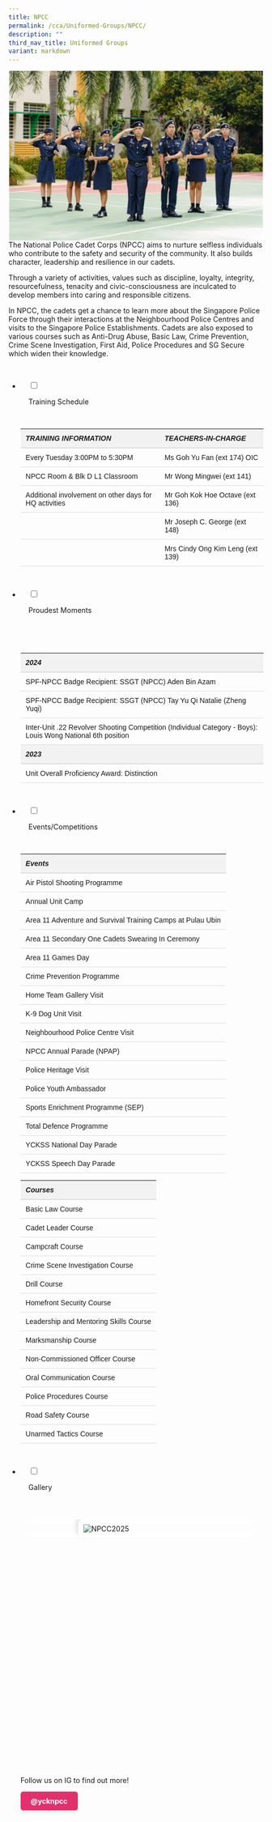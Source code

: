 ```yaml
---
title: NPCC
permalink: /cca/Uniformed-Groups/NPCC/
description: ""
third_nav_title: Uniformed Groups
variant: markdown
---
```

![](/images/Our%20Curriculum/Non%20Academic%20Programmes/CoCurricular%20Activities/Uniformed%20Groups/NPCC/N1.jpg)
The National Police Cadet Corps (NPCC) aims to nurture selfless individuals who contribute to the safety and security of the community. It also builds character, leadership and resilience in our cadets.

Through a variety of activities, values such as discipline, loyalty, integrity, resourcefulness, tenacity and civic-consciousness are inculcated to develop members into caring and responsible citizens.

In NPCC, the cadets get a chance to learn more about the Singapore Police Force through their interactions at the Neighbourhood Police Centres and visits to the Singapore Police Establishments. Cadets are also exposed to various courses such as Anti-Drug Abuse, Basic Law, Crime Prevention, Crime Scene Investigation, First Aid, Police Procedures and SG Secure which widen their knowledge.


<ul class="jekyllcodex_accordion">

&nbsp;&nbsp;<li>

&nbsp;&nbsp;&nbsp;&nbsp;<input type="checkbox" id="accordion1">

&nbsp;&nbsp;&nbsp;&nbsp;<label for="accordion1">Training&nbsp;Schedule</label>

&nbsp;&nbsp;&nbsp;&nbsp;<div>

<table style="width: 100%; border-collapse: collapse; font-family: Arial, sans-serif;"> <thead> <tr> <th style="background-color: #f2f2f2; padding: 10px; text-align: left; border-bottom: 2px solid #ddd;"> <h5 style="margin: 0;">TRAINING INFORMATION</h5> </th> <th style="background-color: #f2f2f2; padding: 10px; text-align: left; border-bottom: 2px solid #ddd;"> <h5 style="margin: 0;">TEACHERS-IN-CHARGE</h5> </th> </tr> </thead> <tbody> <tr> <td style="padding: 10px; border-bottom: 1px solid #ddd; max-width: 300px; word-wrap: break-word;">Every Tuesday 3:00PM to 5:30PM</td> <td style="padding: 10px; border-bottom: 1px solid #ddd; max-width: 300px; word-wrap: break-word;">Ms Goh Yu Fan (ext 174) OIC</td> </tr> <tr> <td style="padding: 10px; border-bottom: 1px solid #ddd; max-width: 300px; word-wrap: break-word;">NPCC Room &amp; Blk D L1 Classroom</td> <td style="padding: 10px; border-bottom: 1px solid #ddd; max-width: 300px; word-wrap: break-word;">Mr Wong Mingwei (ext 141)</td> </tr> <tr> <td style="padding: 10px; border-bottom: 1px solid #ddd; max-width: 300px; word-wrap: break-word;">Additional involvement on other days for HQ activities</td> <td style="padding: 10px; border-bottom: 1px solid #ddd; max-width: 300px; word-wrap: break-word;">Mr Goh Kok Hoe Octave (ext 136)</td> </tr> <tr> <td style="padding: 10px; border-bottom: 1px solid #ddd; max-width: 300px; word-wrap: break-word;"></td> <td style="padding: 10px; border-bottom: 1px solid #ddd; max-width: 300px; word-wrap: break-word;">Mr Joseph C. George (ext 148)</td> </tr> <tr> <td style="padding: 10px; border-bottom: 1px solid #ddd; max-width: 300px; word-wrap: break-word;"></td> <td style="padding: 10px; border-bottom: 1px solid #ddd; max-width: 300px; word-wrap: break-word;">Mrs Cindy Ong Kim Leng (ext 139)</td> </tr> </tbody> </table>
&nbsp;&nbsp;&nbsp;&nbsp;</div>

</li>
	<li>

&nbsp;&nbsp;&nbsp;&nbsp;<input type="checkbox" id="accordion2">

&nbsp;&nbsp;&nbsp;&nbsp;<label for="accordion2">Proudest&nbsp;Moments</label>

&nbsp;&nbsp;&nbsp;&nbsp;<div>

&nbsp;&nbsp;&nbsp;&nbsp;&nbsp;&nbsp;    
<table style="width: 100%; border-collapse: collapse; font-family: Arial, sans-serif;"> <thead> <tr> <th style="background-color: #f2f2f2; padding: 10px; text-align: left; border-bottom: 2px solid #ddd;"> <h5 style="margin: 0;">2024</h5> </th> </tr> </thead> <tbody> <tr> <td style="padding: 10px; border-bottom: 1px solid #ddd; max-width: 600px; word-wrap: break-word;">SPF-NPCC Badge Recipient: SSGT (NPCC) Aden Bin Azam</td> </tr> <tr> <td style="padding: 10px; border-bottom: 1px solid #ddd; max-width: 600px; word-wrap: break-word;">SPF-NPCC Badge Recipient: SSGT (NPCC) Tay Yu Qi Natalie (Zheng Yuqi)</td> </tr> <tr> <td style="padding: 10px; border-bottom: 1px solid #ddd; max-width: 600px; word-wrap: break-word;">Inter-Unit .22 Revolver Shooting Competition (Individual Category - Boys): Louis Wong National 6th position</td> </tr> <tr> <th style="background-color: #f2f2f2; padding: 10px; text-align: left; border-bottom: 2px solid #ddd;"> <h5 style="margin: 0;">2023</h5> </th> </tr> <tr> <td style="padding: 10px; border-bottom: 1px solid #ddd; max-width: 600px; word-wrap: break-word;">Unit Overall Proficiency Award: Distinction</td> </tr> </tbody> </table>
		

&nbsp;&nbsp;&nbsp;&nbsp;</div>

</li>
	
<li>

&nbsp;&nbsp;&nbsp;&nbsp;<input type="checkbox" id="accordion3">

&nbsp;&nbsp;&nbsp;&nbsp;<label for="accordion3">Events/Competitions</label>

&nbsp;&nbsp;&nbsp;&nbsp;<div>

<table style="width: 100%; border-collapse: collapse; font-family: Arial, sans-serif;"> <thead> <tr> <th style="background-color: #f2f2f2; padding: 10px; text-align: left; border-bottom: 2px solid #ddd;"> <h5 style="margin: 0;">Events</h5> </th> </tr> </thead> <tbody> <tr><td style="padding: 10px; border-bottom: 1px solid #ddd; max-width: 600px; word-wrap: break-word;">Air Pistol Shooting Programme</td></tr> <tr><td style="padding: 10px; border-bottom: 1px solid #ddd; max-width: 600px; word-wrap: break-word;">Annual Unit Camp</td></tr> <tr><td style="padding: 10px; border-bottom: 1px solid #ddd; max-width: 600px; word-wrap: break-word;">Area 11 Adventure and Survival Training Camps at Pulau Ubin</td></tr> <tr><td style="padding: 10px; border-bottom: 1px solid #ddd; max-width: 600px; word-wrap: break-word;">Area 11 Secondary One Cadets Swearing In Ceremony</td></tr> <tr><td style="padding: 10px; border-bottom: 1px solid #ddd; max-width: 600px; word-wrap: break-word;">Area 11 Games Day</td></tr> <tr><td style="padding: 10px; border-bottom: 1px solid #ddd; max-width: 600px; word-wrap: break-word;">Crime Prevention Programme</td></tr> <tr><td style="padding: 10px; border-bottom: 1px solid #ddd; max-width: 600px; word-wrap: break-word;">Home Team Gallery Visit</td></tr> <tr><td style="padding: 10px; border-bottom: 1px solid #ddd; max-width: 600px; word-wrap: break-word;">K-9 Dog Unit Visit</td></tr> <tr><td style="padding: 10px; border-bottom: 1px solid #ddd; max-width: 600px; word-wrap: break-word;">Neighbourhood Police Centre Visit</td></tr> <tr><td style="padding: 10px; border-bottom: 1px solid #ddd; max-width: 600px; word-wrap: break-word;">NPCC Annual Parade (NPAP)</td></tr> <tr><td style="padding: 10px; border-bottom: 1px solid #ddd; max-width: 600px; word-wrap: break-word;">Police Heritage Visit</td></tr> <tr><td style="padding: 10px; border-bottom: 1px solid #ddd; max-width: 600px; word-wrap: break-word;">Police Youth Ambassador</td></tr> <tr><td style="padding: 10px; border-bottom: 1px solid #ddd; max-width: 600px; word-wrap: break-word;">Sports Enrichment Programme (SEP)</td></tr> <tr><td style="padding: 10px; border-bottom: 1px solid #ddd; max-width: 600px; word-wrap: break-word;">Total Defence Programme</td></tr> <tr><td style="padding: 10px; border-bottom: 1px solid #ddd; max-width: 600px; word-wrap: break-word;">YCKSS National Day Parade</td></tr> <tr><td style="padding: 10px; border-bottom: 1px solid #ddd; max-width: 600px; word-wrap: break-word;">YCKSS Speech Day Parade</td></tr> </tbody> </table>
	

<table style="width: 100%; border-collapse: collapse; font-family: Arial, sans-serif;"> <thead> <tr> <th style="background-color: #f2f2f2; padding: 10px; text-align: left; border-bottom: 2px solid #ddd;"> <h5 style="margin: 0;">Courses</h5> </th> </tr> </thead> <tbody> <tr><td style="padding: 10px; border-bottom: 1px solid #ddd; max-width: 600px; word-wrap: break-word;">Basic Law Course</td></tr> <tr><td style="padding: 10px; border-bottom: 1px solid #ddd; max-width: 600px; word-wrap: break-word;">Cadet Leader Course</td></tr> <tr><td style="padding: 10px; border-bottom: 1px solid #ddd; max-width: 600px; word-wrap: break-word;">Campcraft Course</td></tr> <tr><td style="padding: 10px; border-bottom: 1px solid #ddd; max-width: 600px; word-wrap: break-word;">Crime Scene Investigation Course</td></tr> <tr><td style="padding: 10px; border-bottom: 1px solid #ddd; max-width: 600px; word-wrap: break-word;">Drill Course</td></tr> <tr><td style="padding: 10px; border-bottom: 1px solid #ddd; max-width: 600px; word-wrap: break-word;">Homefront Security Course</td></tr> <tr><td style="padding: 10px; border-bottom: 1px solid #ddd; max-width: 600px; word-wrap: break-word;">Leadership and Mentoring Skills Course</td></tr> <tr><td style="padding: 10px; border-bottom: 1px solid #ddd; max-width: 600px; word-wrap: break-word;">Marksmanship Course</td></tr> <tr><td style="padding: 10px; border-bottom: 1px solid #ddd; max-width: 600px; word-wrap: break-word;">Non-Commissioned Officer Course</td></tr> <tr><td style="padding: 10px; border-bottom: 1px solid #ddd; max-width: 600px; word-wrap: break-word;">Oral Communication Course</td></tr> <tr><td style="padding: 10px; border-bottom: 1px solid #ddd; max-width: 600px; word-wrap: break-word;">Police Procedures Course</td></tr> <tr><td style="padding: 10px; border-bottom: 1px solid #ddd; max-width: 600px; word-wrap: break-word;">Road Safety Course</td></tr> <tr><td style="padding: 10px; border-bottom: 1px solid #ddd; max-width: 600px; word-wrap: break-word;">Unarmed Tactics Course</td></tr> </tbody> </table>
			<p></p>

&nbsp;&nbsp;&nbsp;&nbsp;</div>

</li>
	
<li>

&nbsp;&nbsp;&nbsp;&nbsp;<input type="checkbox" id="accordion4">

&nbsp;&nbsp;&nbsp;&nbsp;<label for="accordion4">Gallery</label>

&nbsp;&nbsp;&nbsp;&nbsp;<div>

<div class="wrapper">
<div class="item item1">
  <img style="border-radius: 10px; border: 10px solid white; box-shadow: -5px -5px 10px rgba(0,0,0,0.1);" alt="NPCC2025" src="https://staging-lite.d3o5f2eggdqz6.amplifyapp.com/images/Our%20Curriculum/Non%20Academic%20Programmes/CoCurricular%20Activities/Uniformed%20Groups/NPCC/NPCC2025Slide1.png">
</div>
<div class="item item2">
  <img style="border-radius: 10px; border: 10px solid white; box-shadow: -5px -5px 10px rgba(0,0,0,0.1);" alt="NPCC2025" src="https://staging-lite.d3o5f2eggdqz6.amplifyapp.com/images/Our%20Curriculum/Non%20Academic%20Programmes/CoCurricular%20Activities/Uniformed%20Groups/NPCC/NPCC2025Slide2.png">
</div>
<div class="item item3">
  <img style="border-radius: 10px; border: 10px solid white; box-shadow: -5px -5px 10px rgba(0,0,0,0.1);" alt="NPCC2025" src="https://staging-lite.d3o5f2eggdqz6.amplifyapp.com/images/Our%20Curriculum/Non%20Academic%20Programmes/CoCurricular%20Activities/Uniformed%20Groups/NPCC/NPCC2025Slide3.png">
</div>
<div class="item item4">
  <img style="border-radius: 10px; border: 10px solid white; box-shadow: -5px -5px 10px rgba(0,0,0,0.1);" alt="NPCC2025" src="https://staging-lite.d3o5f2eggdqz6.amplifyapp.com/images/Our%20Curriculum/Non%20Academic%20Programmes/CoCurricular%20Activities/Uniformed%20Groups/NPCC/NPCC2025Slide4.png">
</div>
<div class="item item5">
  <img style="border-radius: 10px; border: 10px solid white; box-shadow: -5px -5px 10px rgba(0,0,0,0.1);" alt="NPCC2025" src="https://staging-lite.d3o5f2eggdqz6.amplifyapp.com/images/Our%20Curriculum/Non%20Academic%20Programmes/CoCurricular%20Activities/Uniformed%20Groups/NPCC/NPCC2025Slide1.png">
</div>
<div class="item item6">
  <img style="border-radius: 10px; border: 10px solid white; box-shadow: -5px -5px 10px rgba(0,0,0,0.1);" alt="NPCC2025" src="https://staging-lite.d3o5f2eggdqz6.amplifyapp.com/images/Our%20Curriculum/Non%20Academic%20Programmes/CoCurricular%20Activities/Uniformed%20Groups/NPCC/NPCC2025Slide2.png">
</div>
<div class="item item7">
  <img style="border-radius: 10px; border: 10px solid white; box-shadow: -5px -5px 10px rgba(0,0,0,0.1);" alt="NPCC2025" src="https://staging-lite.d3o5f2eggdqz6.amplifyapp.com/images/Our%20Curriculum/Non%20Academic%20Programmes/CoCurricular%20Activities/Uniformed%20Groups/NPCC/NPCC2025Slide3.png">
</div>
<div class="item item8">
  <img style="border-radius: 10px; border: 10px solid white; box-shadow: -5px -5px 10px rgba(0,0,0,0.1);" alt="NPCC2025" src="https://staging-lite.d3o5f2eggdqz6.amplifyapp.com/images/Our%20Curriculum/Non%20Academic%20Programmes/CoCurricular%20Activities/Uniformed%20Groups/NPCC/NPCC2025Slide4.png">
</div>
</div>
	
<span>Follow us on IG to find out more!</span>
<div class="instagram_button">
<a style="display: inline-block; padding: 10px 20px; background-color: #E1306C; color: white; text-decoration: none; font-weight: bold; border-radius: 5px; box-shadow: 0 4px 6px rgba(0, 0, 0, 0.1); transition: all 0.3s ease;" rel="noopener noreferrer" target="\_blank" href="https://www.instagram.com/ycknpcc"> @ycknpcc </a>
</div>

<div class="slideshow">

<div style="background-image: url('https://staging-lite.d3o5f2eggdqz6.amplifyapp.com/images/Our%20Curriculum/Non%20Academic%20Programmes/CoCurricular%20Activities/Uniformed%20Groups/NPCC/NPCC2025Slide1.png')" class="slideshow-image"></div>

<div style="background-image: url('https://staging-lite.d3o5f2eggdqz6.amplifyapp.com/images/Our%20Curriculum/Non%20Academic%20Programmes/CoCurricular%20Activities/Uniformed%20Groups/NPCC/NPCC2025Slide2.png')" class="slideshow-image"></div>

<div style="background-image: url('https://staging-lite.d3o5f2eggdqz6.amplifyapp.com/images/Our%20Curriculum/Non%20Academic%20Programmes/CoCurricular%20Activities/Uniformed%20Groups/NPCC/NPCC2025Slide3.png')" class="slideshow-image"></div>

<div style="background-image: url('https://staging-lite.d3o5f2eggdqz6.amplifyapp.com/images/Our%20Curriculum/Non%20Academic%20Programmes/CoCurricular%20Activities/Uniformed%20Groups/NPCC/NPCC2025Slide4.png')" class="slideshow-image"></div>

</div>

  



<style>
                                    @charset "UTF-8";
                                    canvas,
                                    img,
                                    picture,
                                    svg,
                                    video {
                                        display: block;
                                        max-width: 100%
                                    }
                                    button,
                                    input,
                                    select,
                                    textarea {
                                        font: inherit
                                    }
                                    h1,
                                    h2,
                                    h3,
                                    h4,
                                    h5,
                                    h6,
                                    p {
                                        overflow-wrap: break-word
                                    }
                                    .wrapper {
                                        width: 100%;
                                        max-width: 1270px;
                                        margin-inline: auto;
                                        position: relative;
                                        height: 493px;
                                        margin-top: 1.5rem;
                                        overflow: hidden;
                                        mask-image: linear-gradient(to right,
                                                rgba(0, 0, 0, 0), rgba(0, 0, 0, 1) 8%,
                                                rgba(0, 0, 0, 1) 92%,
                                                rgba(0, 0, 0, 0));
                                    }
                                    @keyframes scrollLeft {
                                        to {
                                            left: -840px;
                                        }
                                    }
                                    .item {
                                        width: 840px;
                                        height: 493px;
                                        background-color: none;
                                        border-radius: 16px;
                                        position: absolute;
                                        left: max(calc(1024px * 8), 100%);
                                        animation-name: scrollLeft;
                                        animation-duration: 120s;
                                        animation-timing-function: ease-in-out;
                                        animation-iteration-count: infinite;
                                    }
                                    .wrapper:hover .item {
                                        animation-play-state: paused;
                                    }
                                    .item1 {
                                        animation-delay: calc(120s / 8 * (8 - 1) * -1);
                                    }
                                    .item2 {
                                        animation-delay: calc(120s / 8 * (8 - 2) * -1);
                                    }
                                    .item3 {
                                        animation-delay: calc(120s / 8 * (8 - 3) * -1);
                                    }
                                    .item4 {
                                        animation-delay: calc(120s / 8 * (8 - 4) * -1);
                                    }
                                    .item5 {
                                        animation-delay: calc(120s / 8 * (8 - 5) * -1);
                                    }
                                    .item6 {
                                        animation-delay: calc(120s / 8 * (8 - 6) * -1);
                                    }
                                    .item7 {
                                        animation-delay: calc(120s / 8 * (8 - 7) * -1);
                                    }
                                    .item8 {
                                        animation-delay: calc(120s / 8 * (8 - 8) * -1);
                                    }
                                    /* CSS */
                                    .button-37 {
                                        background-color: #13aa52;
                                        border: 1px solid #13aa52;
                                        border-radius: 10px;
                                        box-shadow: rgba(0, 0, 0, .1) 0 2px 4px 0;
                                        box-sizing: border-box;
                                        color: #fff;
                                        cursor: pointer;
                                        padding: 10px 25px;
                                        text-align: center;
                                        transform: translateY(0);
                                        transition: transform 150ms, box-shadow 150ms;
                                        user-select: none;
                                        -webkit-user-select: none;
                                        touch-action: manipulation;
                                    }
                                    .button-37:hover {
                                        box-shadow: rgba(0, 0, 0, .25) 0 3px 9px 0;
                                        transform: translateY(-2px);
                                    }
                                    @media (min-width: 768px) {
                                        .button-37 {
                                            padding: 10px 30px;
                                        }
                                    }
                                </style></div>

</li>
	
	

	
</ul>